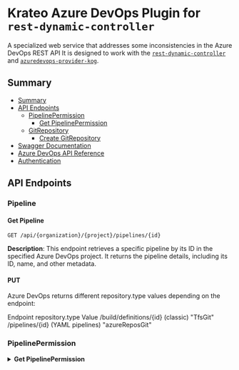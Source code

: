 # Krateo Azure DevOps Plugin for `rest-dynamic-controller`

A specialized web service that addresses some inconsistencies in the Azure DevOps REST API
It is designed to work with the [`rest-dynamic-controller`](https://github.com/krateoplatformops/rest-dynamic-controller/) and [`azuredevops-provider-kog`](https://github.com/krateoplatformops/azuredevops-provider-kog-chart).

## Summary

- [Summary](#summary)
- [API Endpoints](#api-endpoints)
  - [PipelinePermission](#pipelinepermission)
    - [Get PipelinePermission](#get-pipeline-permission)
  - [GitRepository](#gitrepository)
    - [Create GitRepository](#create-gitrepository)
- [Swagger Documentation](#swagger-documentation)
- [Azure DevOps API Reference](#azuredevops-api-reference)
- [Authentication](#authentication)

## API Endpoints



### Pipeline

#### Get Pipeline

```http
GET /api/{organization}/{project}/pipelines/{id}
```

**Description**:
This endpoint retrieves a specific pipeline by its ID in the specified Azure DevOps project.
It returns the pipeline details, including its ID, name, and other metadata.

#### PUT

Azure DevOps returns different repository.type values depending on the endpoint:

Endpoint	repository.type Value
/build/definitions/{id} (classic)	"TfsGit"
/pipelines/{id} (YAML pipelines)	"azureReposGit"





### PipelinePermission

<details>
<summary><b>Get PipelinePermission</b></summary>

```http
GET /api/{organization}/{project}/pipelines/pipelinepermissions/{resourceType}/{resourceId}
```

**Description**: 
Given a `ResourceType` and `ResourceId`, it returns authorized definitions for that resource.
More precisely, it returns the list of `pipelines` that have permissions to access the specified resource and the fact whether `allPipelines` have access to it.

**Why This Endpoint Exists**:
- The standard Azure DevOps REST API does not return the `allPipelines` property when said property is set to `authorized: false` on Azure DevOps (default behavior).
- This endpoint checks if the response from the Azure DevOps REST API contains the `allPipelines` property and, if not, it adds it with a value of `authorized: false`.

<details>
<summary><b>Request</b></summary>

**Path parameters**:
- `organization` (string, required): The name of the Azure DevOps organization.
- `project` (string, required): The name of the Azure DevOps project.
- `resourceType` (string, required): The type of resource for which permissions are being requested (e.g., `repository`, `environment`, `queue`).
- `resourceId` (string, required): The ID of the resource for which permissions are being requested.

**Query parameters**:
- `api-version` (string, required): The version of the Azure DevOps REST API to use. For example, `7.2-preview.2`.
</details>

<details>
<summary><b>Response</b></summary>

**Response status codes**:
- `200 OK`: The request was successful.
- `401 Unauthorized`: The request is not authorized. Ensure that the `Authorization` header is set correctly.
- `500 Internal Server Error`: An unexpected error occurred while processing the request.

**Response body example**:
```json
{
  "resource": {
    "type":"environment",
    "id":"7"
  },
  "allPipelines":{
    "authorized":false // Adjusted field
  },
  "pipelines": [
    {
      "id":14,
      "authorized":true,
      "authorizedBy": {
        "displayName":"<REDACTED>",
        "id":"<REDACTED>",
        "uniqueName":"<REDACTED>",
        "descriptor":"<REDACTED>"
      },
      "authorizedOn":"2025-06-30T14:33:02.06Z"
    },
    {
      "id":15,
      "authorized":true,
      "authorizedBy": {
        "displayName":"<REDACTED>",
        "id":"<REDACTED>",
        "uniqueName":"<REDACTED>",
        "descriptor":"<REDACTED>"
      },
      "authorizedOn":"2025-06-30T14:33:02.06Z"
    }
  ]
}
```
</details>
<details>

### GitRepository

#### Create GitRepository

```http
POST /api/{organization}/{projectId}/git/repositories
```

**Description**:
This endpoint creates a new GitRepository in the specified Azure DevOps project.
It allows you to specify the `initialize` field to indicate whether the repository should be initialized with a first commit. (Note: you cannot initialize a repository with a first commit if you are forking a repository).
It allows you to specify the `defaultBranch` field to set the default branch of the repository.

**Why This Endpoint Exists**:
- The standard Azure DevOps REST API has two different request body schemas for creating (`POST`) and updating (`PATCH`) Git repositories. In particular, the field `defaultBranch` is only available in the `PATCH` request body.
- This endpoint allows you to create a Git repository with the `defaultBranch` field, which is not supported in the standard Azure DevOps REST API for the `POST` request body. Practially performing a `PATCH` operation on the repository immediately after creation.
- Moreover, it allows you to initialize the repository with a first commit by setting the `initialize` field to `true`.
- In addition, it performs additional validations related to branch existence (for forks) and repository initialization. For instance auto-initialization of the repository with a first commit on the `defaultBranch` branch when the `initialize` field is set to `false` or omitted but the `defaultBranch` field is set to a branch name.
- Another additional validation is that it checks if the `sourceRef` branch exists in the parent repository when forking a repository. If it does not exist, it returns a `400 Bad Request` error.

<details>
<summary><b>Request</b></summary>

**Path parameters**:
- `organization` (string, required): The name of the Azure DevOps organization.
- `projectId` (string, required): The ID or name of the Azure DevOps project.

**Query parameters**:
- `api-version` (string, required): The version of the Azure DevOps REST API to use. For example, `7.2-preview.2`.
- `sourceRef` (string, optional): The source reference for the repository. This is typically a branch name (e.g., `refs/heads/main`).

**Request body example**:
```json
{
  "name": "string",
  "defaultBranch": "string",    // Adjusted field
  "initialize": true,           // Adjusted field

  // From here, optional, fork-related fields:
  "parentRepository": {
    "id": "4b8c6f64-5717-4562-b3fc-2c963f66afa6",
    "project": {
      "id": "3fa85f64-5717-4562-b3fc-2c963f66afa6",
    }
  },
  "project": {
    "id": "3fa85f64-5717-4562-b3fc-2c963f66afa6",
  }
}
```

> [!NOTE]  
> The field `projectId` (path parameter) can be either the project ID or the project name. The fields `project.id` and `parentRepository.project.id` in the request body must be the project ID (not the project name) and are required when forking a repository. If you are not forking a repository, you have to omit these fields.

</details>

<details>
<summary><b>Response</b></summary>

**Response status codes**:
- `201 Created`: The GitRrepository was successfully created.
- `202 Accepted`: The GitRrepository was successfully created but `defaultBranch` specified in the request body does not exist in the repository.
- `400 Bad Request`: The request body is invalid, the `sourceRef` branch does not exist in the parent repository or other validation errors occurred.
- `401 Unauthorized`: The request is not authorized. Ensure that the `Authorization` header is set correctly.
- `500 Internal Server Error`: An unexpected error occurred while processing the request.

**Response body example**:
```json
{
  "_links": {
    "links": {
      "additionalProp1": {},
      "additionalProp2": {},
      "additionalProp3": {}
    }
  },
  "creationDate": "2025-07-06T12:28:03.454Z",
  "defaultBranch": "string",
  "id": "3fa85f64-5717-4562-b3fc-2c963f66afa6",
  "isDisabled": true,
  "isFork": true,
  "isInMaintenance": true,
  "name": "string",
  "parentRepository": {
    "collection": {
      "avatarUrl": "string",
      "id": "3fa85f64-5717-4562-b3fc-2c963f66afa6",
      "name": "string",
      "url": "string"
    },
    "id": "3fa85f64-5717-4562-b3fc-2c963f66afa6",
    "isFork": true,
    "name": "string",
    "project": {
      "abbreviation": "string",
      "defaultTeamImageUrl": "string",
      "description": "string",
      "id": "3fa85f64-5717-4562-b3fc-2c963f66afa6",
      "lastUpdateTime": "2025-07-06T12:28:03.454Z",
      "name": "string",
      "revision": 0,
      "state": "deleting",
      "url": "string",
      "visibility": "private"
    },
    "remoteUrl": "string",
    "sshUrl": "string",
    "url": "string"
  },
  "project": {
    "abbreviation": "string",
    "defaultTeamImageUrl": "string",
    "description": "string",
    "id": "3fa85f64-5717-4562-b3fc-2c963f66afa6",
    "lastUpdateTime": "2025-07-06T12:28:03.454Z",
    "name": "string",
    "revision": 0,
    "state": "deleting",
    "url": "string",
    "visibility": "private"
  },
  "remoteUrl": "string",
  "size": 0,
  "sshUrl": "string",
  "url": "string",
  "validRemoteUrls": [
    "string"
  ],
  "webUrl": "string"
}
```

</details>

## Swagger Documentation

For more detailed information about the API endpoints, please refer to the Swagger documentation available at `/swagger/index.html` endpoint of the service.

## Azure DevOps API Reference

For complete Azure DevOps REST API documentation, visit: [Azure DevOps REST API docs](https://learn.microsoft.com/en-us/rest/api/azure/devops/) and [API Specifications](https://github.com/MicrosoftDocs/vsts-rest-api-specs/tree/master).

## Authentication

The plugin will forward the `Authorization` header passed in the request to this plugin to the Azure DevOps REST API.
In particular, it supports the Basic Authentication scheme, which is the default for Azure DevOps REST API.
How it works:
- You can generate a Personal Access Token (PAT) in Azure DevOps.
- Use the PAT as the password in the Basic Authentication header.
- The username can be any string (e.g., `user`), as Azure DevOps does not require a specific username for PAT authentication.

You can get more information in the README of the [`azuredevops-provider-kog`](https://github.com/krateoplatformops/azuredevops-provider-kog-chart#authentication).

